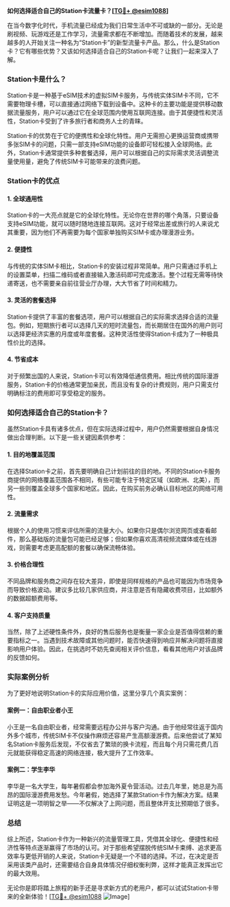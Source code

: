 **如何选择适合自己的Station卡流量卡？[[TG💪+ @esim1088](https://t.me/s/esim1088)]**

在当今数字化时代，手机流量已经成为我们日常生活中不可或缺的一部分。无论是刷视频、玩游戏还是工作学习，流量需求都在不断增加。而随着技术的发展，越来越多的人开始关注一种名为“Station卡”的新型流量卡产品。那么，什么是Station卡？它有哪些优势？又该如何选择适合自己的Station卡呢？让我们一起来深入了解。

### Station卡是什么？

Station卡是一种基于eSIM技术的虚拟SIM卡服务，与传统实体SIM卡不同，它不需要物理卡槽，可以直接通过网络下载到设备中。这种卡的主要功能是提供移动数据流量服务，用户可以通过它在全球范围内使用互联网连接。由于其便捷性和灵活性，Station卡受到了许多旅行者和商务人士的青睐。

Station卡的优势在于它的便携性和全球化特性。用户无需担心更换运营商或携带多张SIM卡的问题，只需一部支持eSIM功能的设备即可轻松接入全球网络。此外，Station卡通常提供多种套餐选择，用户可以根据自己的实际需求灵活调整流量使用量，避免了传统SIM卡可能带来的浪费问题。

### Station卡的优点

#### 1. **全球通用性**
   Station卡的一大亮点就是它的全球化特性。无论你在世界的哪个角落，只要设备支持eSIM功能，就可以随时随地连接互联网。这对于经常出差或旅行的人来说尤其重要，因为他们不再需要为每个国家单独购买SIM卡或办理漫游业务。

#### 2. **便捷性**
   与传统的实体SIM卡相比，Station卡的安装过程非常简单。用户只需通过手机上的设置菜单，扫描二维码或者直接输入激活码即可完成激活。整个过程无需等待快递寄送，也不需要亲自前往营业厅办理，大大节省了时间和精力。

#### 3. **灵活的套餐选择**
   Station卡提供了丰富的套餐选项，用户可以根据自己的实际需求选择合适的流量包。例如，短期旅行者可以选择几天的短时流量包，而长期居住在国外的用户则可以选择更经济实惠的月度或年度套餐。这种灵活性使得Station卡成为了一种极具性价比的选择。

#### 4. **节省成本**
   对于频繁出国的人来说，Station卡可以有效降低通信费用。相比传统的国际漫游服务，Station卡的价格通常更加亲民，而且没有复杂的计费规则，用户只需支付明确标注的费用即可享受稳定的服务。

### 如何选择适合自己的Station卡？

虽然Station卡具有诸多优点，但在实际选择过程中，用户仍然需要根据自身情况做出合理判断。以下是一些关键因素供参考：

#### 1. **目的地覆盖范围**
   在选择Station卡之前，首先要明确自己计划前往的目的地。不同的Station卡服务商提供的网络覆盖范围各不相同，有些可能专注于特定区域（如欧洲、北美），而另一些则覆盖全球多个国家和地区。因此，在购买前务必确认目标地区的网络可用性。

#### 2. **流量需求**
   根据个人的使用习惯来评估所需的流量大小。如果你只是偶尔浏览网页或查看邮件，那么基础版的流量包可能已经足够；但如果你喜欢高清视频流媒体或在线游戏，则需要考虑更高配额的套餐以确保流畅体验。

#### 3. **价格合理性**
   不同品牌和服务商之间存在较大差异，即使是同样规格的产品也可能因为市场竞争而导致价格波动。建议多比较几家供应商，并注意是否有隐藏收费项目，比如额外的数据超额费用等。

#### 4. **客户支持质量**
   当然，除了上述硬性条件外，良好的售后服务也是衡量一家企业是否值得信赖的重要指标之一。当遇到技术故障或其他问题时，能否快速得到响应并解决问题将直接影响用户体验。因此，在挑选时不妨先查阅相关评价信息，看看其他用户对该品牌的反馈如何。

### 实际案例分析

为了更好地说明Station卡的实际应用价值，这里分享几个真实案例：

#### 案例一：自由职业者小王
小王是一名自由职业者，经常需要远程办公并与客户沟通。由于他经常往返于国内外多个城市，传统SIM卡不仅操作麻烦还容易产生高额漫游费。后来他尝试了某知名Station卡服务后发现，不仅省去了繁琐的换卡流程，而且每个月只需花费几百元就能获得稳定高速的网络连接，极大提升了工作效率。

#### 案例二：学生李华
李华是一名大学生，每年暑假都会参加海外夏令营活动。过去几年里，她总是为高昂的国际漫游费用发愁。今年暑假，她选择了某款Station卡作为解决方案。结果证明这是一项明智之举——不仅解决了上网问题，而且整体开支比预期低了很多。

### 总结

综上所述，Station卡作为一种新兴的流量管理工具，凭借其全球化、便捷性和经济性等特点逐渐赢得了市场的认可。对于那些希望摆脱传统SIM卡束缚、追求更高效率与更低开销的人来说，Station卡无疑是一个不错的选择。不过，在决定是否采用该类产品时，还需要结合自身具体情况仔细权衡利弊，这样才能真正发挥出它的最大效用。

无论你是即将踏上旅程的新手还是寻求新方式的老用户，都可以试试Station卡带来的全新体验！[[TG💪+ @esim1088](https://t.me/s/esim1088) ![Image](https://i.postimg.cc/4NQfJmqS/Snipaste-2025-05-13-00-14-12.png)]